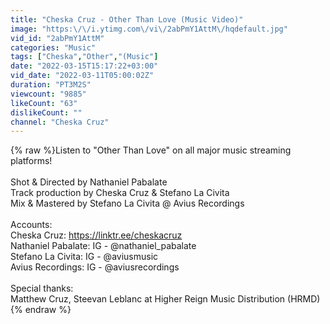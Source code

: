 ```yaml
---
title: "Cheska Cruz - Other Than Love (Music Video)"
image: "https:\/\/i.ytimg.com\/vi\/2abPmY1AttM\/hqdefault.jpg"
vid_id: "2abPmY1AttM"
categories: "Music"
tags: ["Cheska","Other","(Music"]
date: "2022-03-15T15:17:22+03:00"
vid_date: "2022-03-11T05:00:02Z"
duration: "PT3M2S"
viewcount: "9885"
likeCount: "63"
dislikeCount: ""
channel: "Cheska Cruz"
---
```

{% raw %}Listen to &quot;Other Than Love&quot; on all major music streaming platforms! <br /><br />Shot &amp; Directed by Nathaniel Pabalate<br />Track production by Cheska Cruz &amp; Stefano La Civita<br />Mix &amp; Mastered by Stefano La Civita @ Avius Recordings<br /><br />Accounts:<br />Cheska Cruz: <a rel="nofollow" target="blank" href="https://linktr.ee/cheskacruz">https://linktr.ee/cheskacruz</a><br />Nathaniel Pabalate: IG - @nathaniel_pabalate<br />Stefano La Civita: IG - @aviusmusic<br />Avius Recordings: IG - @aviusrecordings<br /><br />Special thanks: <br />Matthew Cruz, Steevan Leblanc at Higher Reign Music Distribution (HRMD){% endraw %}
